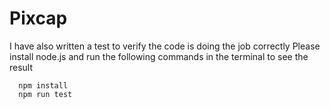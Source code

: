 # Pixcap
I have also written a test to verify the code is doing the job correctly
Please install node.js and run the following commands in the terminal to see the result

```
  npm install
  npm run test
```
